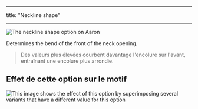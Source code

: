 - - -
title: "Neckline shape"
- - -

![The neckline shape option on Aaron](./necklinebend.svg)

Determines the bend of the front of the neck opening.

> Des valeurs plus élevées courbent davantage l'encolure sur l'avant, entraînant une encolure plus arrondie.

## Effet de cette option sur le motif

![This image shows the effect of this option by superimposing several variants that have a different value for this option](aaron_necklinebend_sample.svg "Effect of this option on the pattern")
